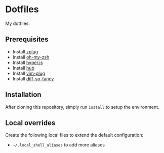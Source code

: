 # Dotfiles

My dotfiles.

## Prerequisites

* Install [zplug](https://github.com/zplug/zplug)
* Install [oh-my-zsh](https://github.com/robbyrussell/oh-my-zsh)
* Install [hyper.js](https://hyper.is/)
* Install [hub](https://github.com/github/hub)
* Install [vim-plug](https://github.com/junegunn/vim-plug)
* Install [diff-so-fancy](https://github.com/so-fancy/diff-so-fancy)

## Installation

After cloning this repository, simply run `install` to setup the environment.

## Local overrides

Create the following local files to extend the default configuration:

* `~/.local_shell_aliases` to add more aliases
